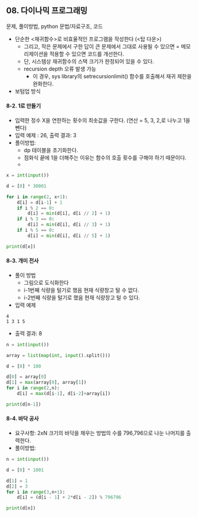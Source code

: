 ## 08. 다이나믹 프로그래밍


문제, 풀이방법, python 문법/자료구조, 코드


- 단순한 <재귀함수>로 비효율적인 프로그램을 작성한다 (<탑 다운>)
    - 그리고, 작은 문제에서 구한 답이 큰 문제에서 그대로 사용될 수 있으면 = 메모리제이션을 적용할 수 있으면 코드를 개선한다.
    - 단, 시스템상 재귀함수의 스택 크기가 한정되어 있을 수 있다.
    - recursion depth 오류 발생 가능
        - 이 경우, sys library의 setrecursionlimit() 함수를 호출해서 재귀 제한을 완화한다.
- 보텀업 방식


#### 8-2. 1로 만들기 
* 입력한 정수 X을 연한하는 횟수의 최솟값을 구한다. (연산 = 5, 3, 2,로 나누고 1을 뺀다)
* 입력 예제 : 26, 출력 결과: 3
* 풀이방법: 
  * dp 테이블을 초기화한다.
  * 점화식 끝에 1을 더해주는 이유는 함수의 호출 횟수를 구해야 하기 때문이다. 
  * 

```python
x = int(input())

d = [0] * 30001

for i in range(2, x+1):
    d[i] = d[i-1] + 1
    if i % 2 == 0:
        d[i] = min(d[i], d[i // 2] + 1)
    if i % 3 == 0:
        d[i] = min(d[i], d[i // 3] + 1)
    if i % 5 == 0:
        d[i] = min(d[i], d[i // 5] + 1)

print(d[x])
```

#### 8-3. 개미 전사 
* 풀이 방법
    * 그림으로 도식화한다
    * i-1번째 식량을 털기로 했음 현재 식량창고 털 수 없다. 
    * i-2번째 식량을 털기로 했음 현재 식량창고 털 수 있다. 
* 입력 예제 
```
4
1 3 1 5
```
* 출력 결과: 8
```python
n = int(input())

array = list(map(int, input().split()))

d = [0] * 100

d[0] = array[0]
d[1] = max(array[0], array[1])
for i in range(2,n):
    d[i] = max(d[i-1], d[i-2]+array[i])

print(d[n-1])
```

#### 8-4. 바닥 공사 
* 요구사항: 2xN 크기의 바닥을 채우는 방법의 수를 796,796으로 나눈 나머지를 출력한다. 
* 풀이방법: 


```python
n = int(input())

d = [0] * 1001

d[1] = 1
d[2] = 3
for i in range(3,n+1):
    d[i] = (d[i - 1] + 2*d[i - 2]) % 796796

print(d[n])
```
    
    

